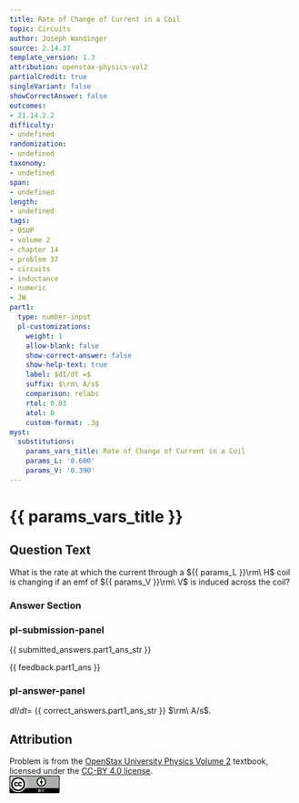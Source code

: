 ```yaml
---
title: Rate of Change of Current in a Coil
topic: Circuits
author: Joseph Wandinger
source: 2.14.37
template_version: 1.3
attribution: openstax-physics-vol2
partialCredit: true
singleVariant: false
showCorrectAnswer: false
outcomes:
- 21.14.2.2
difficulty:
- undefined
randomization:
- undefined
taxonomy:
- undefined
span:
- undefined
length:
- undefined
tags:
- OSUP
- volume 2
- chapter 14
- problem 37
- circuits
- inductance
- numeric
- JW
part1:
  type: number-input
  pl-customizations:
    weight: 1
    allow-blank: false
    show-correct-answer: false
    show-help-text: true
    label: $dI/dt =$
    suffix: $\rm\ A/s$
    comparison: relabs
    rtol: 0.03
    atol: 0
    custom-format: .3g
myst:
  substitutions:
    params_vars_title: Rate of Change of Current in a Coil
    params_L: '0.600'
    params_V: '0.390'
---
```

# {{ params_vars_title }}

## Question Text

What is the rate at which the current through a ${{ params_L }}\rm\ H$ coil is changing if an emf of ${{ params_V }}\rm\ V$ is induced across the coil?

### Answer Section

### pl-submission-panel

{{ submitted_answers.part1_ans_str }}

{{ feedback.part1_ans }}

### pl-answer-panel

$dI/dt =$ {{ correct_answers.part1_ans_str }} $\rm\ A/s$.

## Attribution

Problem is from the [OpenStax University Physics Volume 2](https://openstax.org/details/books/university-physics-volume-2) textbook, licensed under the [CC-BY 4.0 license](https://creativecommons.org/licenses/by/4.0/).<br>![Image representing the Creative Commons 4.0 BY license.](https://raw.githubusercontent.com/firasm/bits/master/by.png)